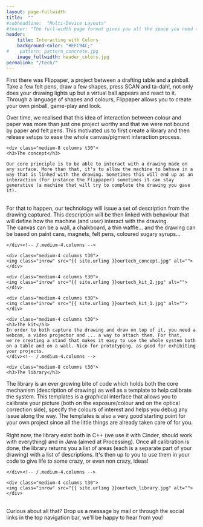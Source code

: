 ```yaml
---
layout: page-fullwidth
title:  ""
#subheadline:  "Multi-Device Layouts"
#teaser: "The full-width page format gives you all the space you need to show your content using the grid."
header:
    title: Interacting with Colors 
    background-color: "#EFC94C;"
#    pattern: pattern_concrete.jpg
    image_fullwidth: header_colors.jpg
permalink: "/tech/"
---
```



First there was Flippaper, a project between a drafting table and a pinball. Take a few felt pens, draw a few shapes, press SCAN and ta-dah!, not only does your drawing lights up but a virtual ball appears and react to it. Through a language of shapes and colours, Flippaper allows you to create your own pinball, game-play and look.

Over time, we realised that this idea of interaction between colour and paper was more than just one project worthy and that we were not bound by paper and felt pens. This motivated us to first create a library and then release setups to ease the whole canvas/pigment interaction process.


<div class="row">
    
    <div class="medium-8 columns t30">
    <h3>The concept</h3>

    Our core principle is to be able to interact with a drawing made on any surface. More than that, it's to allow the machine to behave in a way that is linked with the drawing. Sometimes this will end up as an interaction (for instance the Flippaper) sometimes it can stay generative (a machine that will try to complete the drawing you gave it).
<br>
For that to happen, our technology will issue a set of description from the drawing captured. This description will be then linked with behaviour that will define how the machine (and user) interact with the drawing.
<br>
The canvas can be a wall, a chalkboard, a thin waffle... and the drawing can be based on paint cans, magnets, felt pens, coloured sugary syrups...

    </div><!-- /.medium-4.columns -->

    <div class="medium-4 columns t30">
    <img class="inrow" src="{{ site.urlimg }}ourtech_concept.jpg" alt="">
    </div>
</div><!-- /.row -->


<div class="row">
    
    <div class="medium-4 columns t30">
    <img class="inrow" src="{{ site.urlimg }}ourtech_kit_2.jpg" alt="">
    </div>

    <div class="medium-4 columns t30">
    <img class="inrow" src="{{ site.urlimg }}ourtech_kit_1.jpg" alt="">
    </div>

    <div class="medium-4 columns t30">
    <h3>The kit</h3>
    In order to both capture the drawing and draw on top of it, you need a webcam, a video projector and ... a way to attach them. For that, we're creating a stand that makes it easy to use the whole system both on a table and on a wall. Nice for prototyping, as good for exhibiting your projects.
    </div><!-- /.medium-4.columns -->

</div><!-- /.row -->

<div class="row">
    
    <div class="medium-8 columns t30">
    <h3>The library</h3>
The library is an ever growing bite of code which holds both the core mechanism (description of drawing) as well as a template to help calibrate the system. This templates is a graphical interface that allows you to calibrate your picture (both on the exposure/colour and on the optical correction side), specify the colours of interest and helps you debug any issue along the way. The templates is also a very good starting point for your own project since all the little things are already taken care of for you.
<br>
<br>
Right now, the library exist both in C++ (we use it with Cinder, should work with everything) and in Java (aimed at Processing). Once all calibration is done, the library returns you a list of areas (each is a separate part of your drawing) with a list of descriptions. It's then up to you to use them in your code to give life to some crazy, or even non crazy, ideas!

    </div><!-- /.medium-4.columns -->

    <div class="medium-4 columns t30">
    <img class="inrow" src="{{ site.urlimg }}ourtech_library.jpg" alt="">
    </div>
</div><!-- /.row -->
<br>
<div>
Curious about all that? Drop us a message by mail or through the social links in the top navigation bar, we'll be happy to hear from you!
</div>

